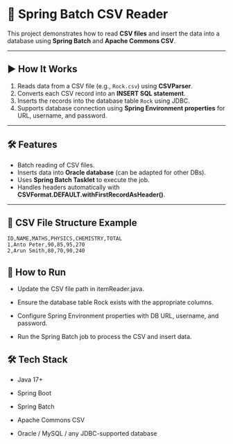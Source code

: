 # 📂 Spring Batch CSV Reader

This project demonstrates how to read **CSV files** and insert the data into a database using **Spring Batch** and **Apache Commons CSV**.

---

## ▶️ How It Works

1. Reads data from a CSV file (e.g., `Rock.csv`) using **CSVParser**.  
2. Converts each CSV record into an **INSERT SQL statement**.  
3. Inserts the records into the database table `Rock` using JDBC.  
4. Supports database connection using **Spring Environment properties** for URL, username, and password.

---

## 🛠 Features

- Batch reading of CSV files.  
- Inserts data into **Oracle database** (can be adapted for other DBs).  
- Uses **Spring Batch Tasklet** to execute the job.  
- Handles headers automatically with **CSVFormat.DEFAULT.withFirstRecordAsHeader()**.

---

## 📂 CSV File Structure Example

```csv
ID,NAME,MATHS,PHYSICS,CHEMISTRY,TOTAL
1,Anto Peter,90,85,95,270
2,Arun Smith,80,70,90,240
```
## 🏃 How to Run

- Update the CSV file path in itemReader.java.

- Ensure the database table Rock exists with the appropriate columns.

- Configure Spring Environment properties with DB URL, username, and password.

- Run the Spring Batch job to process the CSV and insert data.


## 🛠 Tech Stack

- Java 17+

- Spring Boot

- Spring Batch

- Apache Commons CSV

- Oracle / MySQL / any JDBC-supported database
